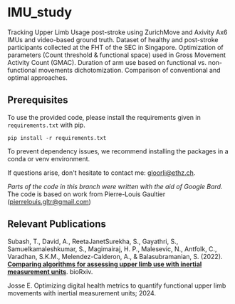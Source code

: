 # IMU_study

Tracking Upper Limb Usage post-stroke using ZurichMove and Axivity Ax6 IMUs and video-based ground truth.
Dataset of healthy and post-stroke participants collected at the FHT of the SEC in Singapore. 
Optimization of parameters (Count threshold & functional space) used in Gross Movement Activity Count (GMAC).
Duration of arm use based on functional vs. non-functional movements dichotomization. 
Comparison of conventional and optimal approaches.

## Prerequisites
To use the provided code, please install the requirements given in ```requirements.txt``` with pip.
```
pip install -r requirements.txt
```
To prevent dependency issues, we recommend installing the packages in a conda or venv environment.


If questions arise, don't hesitate to contact me: gloorli@ethz.ch.

*Parts of the code in this branch were written with the aid of Google Bard.* \
The code is based on work from Pierre-Louis Gaultier (pierrelouis.gltr@gmail.com)

## Relevant Publications

Subash, T., David, A., ReetaJanetSurekha, S., Gayathri, S., Samuelkamaleshkumar, S., Magimairaj, H. P., Malesevic, N., Antfolk, C., Varadhan, S.K.M., Melendez-Calderon, A., & Balasubramanian, S. (2022). [**Comparing algorithms for assessing upper limb use with inertial measurement units**](https://www.biorxiv.org/content/10.1101/2022.02.24.481756v1.full). bioRxiv.

Josse E. Optimizing digital health metrics to quantify functional upper limb
movements with inertial measurement units; 2024.